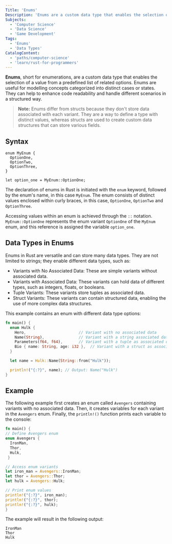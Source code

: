 ```yaml
---
Title: 'Enums'
Description: 'Enums are a custom data type that enables the selection of a value from a predefined list of related options.'
Subjects:
  - 'Computer Science'
  - 'Data Science'
  - 'Game Development'
Tags:
  - 'Enums'
  - 'Data Types'
CatalogContent:
  - 'paths/computer-science'
  - 'learn/rust-for-programmers'
---
```


**Enums**, short for enumerations, are a custom data type that enables the selection of a value from a predefined list of related options. Enums are useful for modelling concepts categorized into distinct cases or states. They can help to enhance code readability and handle different scenarios in a structured way.

> **Note:** Enums differ from structs because they don't store data associated with each variant. They are a way to define a type with distinct values, whereas structs are used to create custom data structures that can store various fields.

## Syntax

```pseudo
enum MyEnum {
  OptionOne,
  OptionTwo,
  OptionThree,
}

let option_one = MyEnum::OptionOne;
```

The declaration of enums in Rust is initiated with the `enum` keyword, followed by the enum's name, in this case `MyEnum`. The enum consists of distinct values enclosed within curly braces, in this case, `OptionOne`, `OptionTwo` and `OptionThree`.

Accessing values within an enum is achieved through the `::` notation. `MyEnum::OptionOne` represents the enum variant `OptionOne` of the `MyEnum` enum, and this reference is assigned the variable `option_one`.

## Data Types in Enums

Enums in Rust are versatile and can store many data types. They are not limited to strings; they enable different data types, such as:

- Variants with No Associated Data: These are simple variants without associated data.
- Variants with Associated Data: These variants can hold data of different types, such as integers, floats, or booleans.
- Tuple Variants: These variants store tuples as associated data.
- Struct Variants: These variants can contain structured data, enabling the use of more complex data structures.

This example contains an enum with different data type options:

```rust
fn main() {
  enum Hulk {
    Hero,                       // Variant with no associated data
    Name(String),               // Variant with a string associated data
    Parameters(f64, f64),       // Variant with a tuple as associated data
    Bio { name: String, age: i32 },  // Variant with a struct as associated data
  }

  let name = Hulk::Name(String::from("Hulk"));

  println!("{:?}", name); // Output: Name("Hulk")
}
```

## Example

The following example first creates an enum called `Avengers` containing variants with no associated data. Then, it creates variables for each variant in the `Avengers` enum. Finally, the `println!()` function prints each variable to the console:

```rust
fn main() {
// Define Avengers enum
enum Avengers {
  IronMan,
  Thor,
  Hulk,
 }

// Access enum variants
let iron_man = Avengers::IronMan;
let thor = Avengers::Thor;
let hulk = Avengers::Hulk;

// Print enum values
println!("{:?}", iron_man);
println!("{:?}", thor);
println!("{:?}", hulk);
}
```

The example will result in the following output:

```shell
IronMan
Thor
Hulk
```
